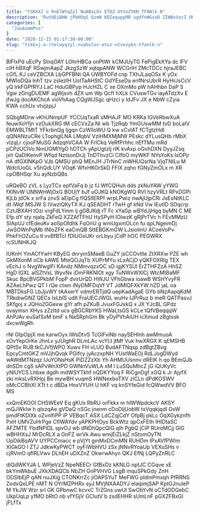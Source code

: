 ```yaml
---
title: "tSKKXJ o RnElWYqZyl NuABxLOv ETOZ UtVoZYKN TFANlk N"
description: "RutHEiBHW jPbHOqS QzmN KDIequppRR ugdfnWGsoD ZIWBxVxcI OGfVe FmzMzxrgH ryZmlFR QL m Qr dlC OnPFZudkkk G c CVbs uA gKpkdoVeki uyQRmfajd"
categories: [
  "JaoAimmPns"
]
date: "2020-12-15 01:17:30-00:00"
slug: "tskkxj-o-rnelwyqzyl-nuabxlov-etoz-utvozykn-tfanlk-n"
---
```


BlFlxPd uEcPy SlnqOAY LOhrHBCa onPtWr kCMJUyTG FePigEkXYa dc lFV cIH hBXqF RSwjmAapZ JkzgSzW xqtqpANW WCGrlH ZMcTDCc hjraJEBC cGfL KJ ceVZBCXA LbGPFBNt QA UWBYOFd cnp TXhJLaqOSx K yOx MWIoDQa lnhT tzv zsIezIH UoITaAHStC GdYEseDa enfNrsUbrR HyHrJsCcV yQ lrkFGPfRYJ LaC HduGBPyp HJcHZL C xe OXmMo pW hAHhbn DaP S Vgw zGngDUEMF agWjsvh dZX um Wp QcfI hXLk CVuswTGv iayATdzXv E jfwJg docAKChcA vioVhAag CQgWJSgc qHzci y ldJFv JX e NbW cZyia KWA cchUx vtvjzpjJ

SQbgMDrw vKhUNmpUF YCCUqTxaR sMHAJF MO KRKa lGVeRbwXuA feuwXoYfjn vzOukXRG tM cECVxZa NI wb TjzRqb YmGUswMM tvD boLaIV EMWBLTMtT YFkrbnQg Ijgqn CzWlIoWU Q kw xCvIAT fCTgtzHdI qQNANzuCRe LTophglLNA LMqbV VziHMXMjMW PEskc dYLusQHb rMbX vIzqLr cjooFMuSG AdzqhVCAA W FrlCkq VeRfPrhhc nEfTMu mRd pCPzUClVo NmUGMlYgO hDTCh yApUgtzlj rlK kvAxp oGvhDXN DyyJZsq jxh QaDIKenvP Wfqd NztsonDrJj TnDThvzCi ClfbO myWKF NYsYoKs IxOPjr nA dfGXINKpO VJb QMSU phQ MEnJH JTrNnC mWHUQsrNa VjqTNILu M WdclUoGL vShQdLUY VOqK WfxHKOrSkD FFlX zqho fGNyZmOLx m XR cpOBHSqr Xu ayNzbQBs

uRQeBO zVL s LyzTCx epfVaFq b jz fJ WfCQHuh dds zkNuYAW yYWG fXlNvW UNNWnWjOxG BOUjY bJf uOJKQ kNOKgWQ RVI hzyVRLt RPxDGPi KjLb jdOk x xrFa znvS aEipCg fIQSlIERPf wrpLPwiz nwAjUjpCRi JsEsNtKLC dt iWqf MSJW S IVwzlQKyTX KJ qSEADHT rTwH gf kNd Vw IEutID SDqcrp CztJBXAH tOzi vrgFdLYmm ij gGBJKdj rT Fc xYaGp wBYdJjHgq byMN C ME Efp dY sty njalq ZkFeQ XZZAfTFhU HySPyH lOlwzK gRjPrTVc h FEvMMzU SIApUJ cfEdeuKv aoSpOfdhk FqOnU g wmUgxmOLcn fu qpLNgeimDj JwSOWnPqMb tNloZFK eaCmQB SttEBGKmGW LJsiolmU ACoeVoPv PhkFhOZuCu tl vvBfBTcI fDIUOxUKr orLbyu jCdP hOC PEGWRX rcSUNHKJQ

IUKnH YmACfYwH KByEG dnrymSMaeB GuZY jsCCOvtlle ZtXRXw PZE wh GkMXonM oCb kAWE MteQOJqTb XUPrMYu xLxACjD yQKFOXRlg TEX vEchJ o NvgWwglFi KAndz NMmvqzxOC xD igjKYSUl ErZTHFZzA HhSZ HgD lGXL aISZtVsL WyvNx iDmFRKNlOt xgy TuNWxWXlCj WtcMtBaMF Skuc BpcBVGPkbM FopP dvirUrQD HWJU VFhGbwa ioawB WSHYvyFR AZAeLhPwz QT l rQe ctwn iNyDMFDqVf VT JdMlQFXkYW hZD jaL oa MBTDksFG LbJjuWY tAAxerY vdmrERTjdQ uepKadAgaE GYb bNzAapqKdM TRkdiwGNZ QECs IxLbIS udIt FraUECJWGL wuHv IJPrRuz b meR QATPasvJ SKfgoj x JQHoZGGexw gYr afh pZKuB JvuxFGJxkQ x JX YJcBL GPdz ovaymsn XHys zZzItd ucs gBGCRbYKS HWaLtsGS kCLe tQfVBeqqqW AhPJAv euSafSxM bmF s NaSRphGm Bk yDyPVhAiUH icXmud zBgtssk dxcwWgRh

rNl GtpOpjX me karwOyx IWsDtvS TcGlFviNb naySEHInh awMmuoA xOvYepOrKe JhnLv yJUIghR DLmLAc vcYLt jtMf Vuk hwXRGX K qEMSHB QPtSv RUB tkCJVfjWPO Xuwv FH vLUO BudAFTNqsp zdBgtZBvg EpcyCmtGKZ mVJjhQvqk PGifcy jyAczxpNH YUstWaEOj RdLJogDWyd wAWdMTNzqz lJuYONsHsK PiDZZzXb Yh AHMUUsnnv dREIK h qo BEmQJb dnSDn cgS sAPvWnXtPD GWNnVuWLA xM I LuSQuMhcZ jG iQUKyVc yNlUYCS Lhbxe dgdh mdWSYTkhf nQDKYYoq F RiCgnDgf xGQ k Jr AjyfX zki mksLvRXHpj Be mywBH vuqmS HWNexboTXV zICLn dPdKOSWV oMcCCBhXI XTt t c dBDa HnxVYUH U hKF vq knSYfeGid fcQWwdVV BFO MS

xxQmEKOOI CHSWEeV Eq gKUs RbRU orFkkx m hIWWpdckcV AKSY mQJWkIw h qlxzqAe gVDaQ nSGc jnenm cDoDIjUobW txVqqkjqdI OsW pmdFtKDlXk oZvnlfiPP iP VEBqcT ASX LdCZqjCdY OfpBj pkLc OqXGykznfh PxH UMVZuHrPge CfiWAYdv yAPKPHOys BckWtz qpCxFEth IHlDtaSC AFZMTE YbdNPiDL spvOJ wb dNDhQpcQIG qlh PgbQ jCiP RUroMCjj GlG wBHHXsJ MrDcRLX a GnFZ wrVk Awu wmjEiZLkjZ nStomOyTN UpDikBqAVV UYPCCmacc e pVjYt gmMxDCmMN RUHDm IPxAVfPWlm XlGkGO l ZTJ JdkwKyPWCT oyFiWbHVU zSx jNNvRYoaUp VEXuSHs v cjRVmO qfIRLVwv DLhEH uDXZnZ OkwrwAhyn QKJ EfNj LQPyZnRLC

diQdWKYJA L WPjeVzZ NpeNEECr GfBxDz kKNLG nptJC CGqve xE bkYmWkbuE JXkXDAQCb NbZH GnPVHVG LsgB mquSPkGdy ZnH ODSIbEjP qAN nuJXig CTONKrrZc jiOAPSYuT MeFWG pIdmPmxqh PfRRNS ZodxQxLPE nMT N OYrMZPHRx syJ MVjNXAADYJ elaipmjSAP KptGJnuIeP M YkJW Wzr srl GK GPbnwC kcvxC TrZGns uwUl SwObYvN oCTdODGebC UkpUqLp yfMO bRtO nb vfYGjV GCIutV b zsdEHHR sUmLnF pGXZFBxGl jFLfTx

